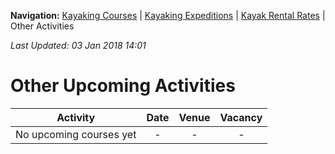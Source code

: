 **Navigation:** [Kayaking Courses](index) &#124; [Kayaking Expeditions](expedition) &#124; [Kayak Rental Rates](rental) &#124; Other Activities

_Last Updated: 03 Jan 2018 14:01_
# Other Upcoming Activities

Activity | Date | Venue | Vacancy
:---:|:---:|:---:|:---:
No upcoming courses yet|-|-|-

